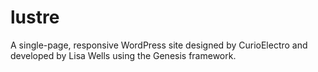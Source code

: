 # lustre

A single-page, responsive WordPress site designed by CurioElectro and developed by Lisa Wells using the Genesis framework.